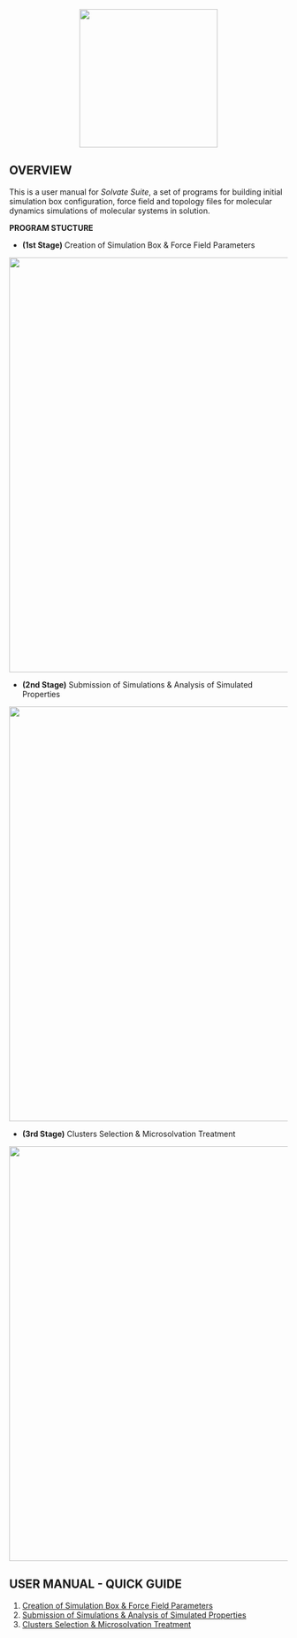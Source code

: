 <div align="center">
<img src="https://user-images.githubusercontent.com/69423088/253824433-a6b55273-b084-4283-a0b6-b8d40bc52890.png" width="250px"/>
</div>

## OVERVIEW

This is a user manual for _Solvate Suite_, a set of programs for building initial simulation box configuration, force field and topology files for molecular dynamics simulations of molecular systems in solution.

**PROGRAM STUCTURE**

* **(1st Stage)** Creation of Simulation Box & Force Field Parameters

<div align="center">
<img src="https://github.com/otaviolsantana/solvate/assets/69423088/cf13d12e-1b75-411c-a058-0317c1b7d890" width="750px"/>
</div>

* **(2nd Stage)** Submission of Simulations & Analysis of Simulated Properties

<div align="center">
<img src="https://github.com/otaviolsantana/solvate/assets/69423088/f4d64def-8bed-440c-86b1-bf35764036bd" width="750px"/>
</div>

* **(3rd Stage)** Clusters Selection & Microsolvation Treatment

<div align="center">
<img src="https://github.com/otaviolsantana/solvate/assets/69423088/948efc7e-f83f-4539-916c-69ab189da808" width="750px"/>
</div>

## USER MANUAL - QUICK GUIDE

1. [Creation of Simulation Box & Force Field Parameters](https://github.com/otaviolsantana/solvate/blob/main/manual/stages/1st_Stage.md)
2. [Submission of Simulations & Analysis of Simulated Properties](https://github.com/otaviolsantana/solvate/blob/main/manual/stages/2nd_Stage.md)
3. [Clusters Selection & Microsolvation Treatment](https://github.com/otaviolsantana/solvate/blob/main/manual/stages/3rd_Stage.md)
